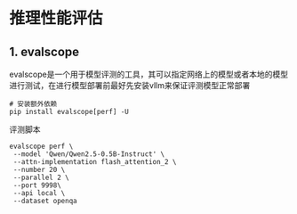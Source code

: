 # 推理性能评估

## 1. evalscope

evalscope是一个用于模型评测的工具，其可以指定网络上的模型或者本地的模型进行测试，在进行模型部署前最好先安装vllm来保证评测模型正常部署

```shell
# 安装额外依赖
pip install evalscope[perf] -U
```

评测脚本

```shell
evalscope perf \
 --model 'Qwen/Qwen2.5-0.5B-Instruct' \
 --attn-implementation flash_attention_2 \
 --number 20 \
 --parallel 2 \
 --port 9998\
 --api local \
 --dataset openqa

```